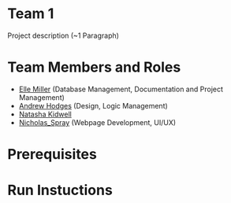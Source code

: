 # Team 1

Project description (~1 Paragraph)

# Team Members and Roles

* [Elle Miller](https://github.com/elle108/CIS350-HW2-Miller.git) (Database Management, Documentation and Project Management)
* [Andrew Hodges](https://github.com/hodgeand/CIS350-HW2-Hodges.git) (Design, Logic Management)
* [Natasha Kidwell](https://github.com/Chronic-Tonic/CIS350-HW2-Kidwell.git)
* [Nicholas_Spray](https://github.com/sprayn21/CIS350-HW2-SPRAY.git) (Webpage Development, UI/UX)


# Prerequisites

# Run Instuctions
